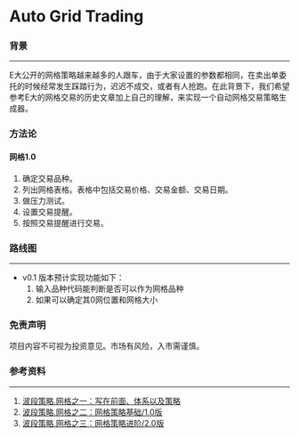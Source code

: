 # Auto Grid Trading

### 背景
---
E大公开的网格策略越来越多的人跟车，由于大家设置的参数都相同，在卖出单委托的时候经常发生踩踏行为，迟迟不成交，或者有人抢跑。在此背景下，我们希望参考E大的网格交易的历史文章加上自己的理解，来实现一个自动网格交易策略生成器。

### 方法论
#### 网格1.0
1. 确定交易品种。
2. 列出网格表格。表格中包括交易价格、交易金额、交易日期。
3. 做压力测试。
4. 设置交易提醒。
5. 按照交易提醒进行交易。

### 路线图
---
- v0.1 版本预计实现功能如下：
  1. 输入品种代码能判断是否可以作为网格品种
  2. 如果可以确定其0网位置和网格大小

### 免责声明
项目内容不可视为投资意见。市场有风险，入市需谨慎。


### 参考资料
---
1. [波段策略.网格之一：写在前面、体系以及策略](https://mp.weixin.qq.com/s/uxktt5ZpNo03FpQQX-aG7g)
2. [波段策略.网格之二：网格策略基础/1.0版](https://mp.weixin.qq.com/s/-czfqGvxkDcay_tSI1jv5g)
3. [波段策略.网格之三：网格策略进阶/2.0版](https://mp.weixin.qq.com/s/8pRKsjiQSZzrmH-uWCkRLQ)
